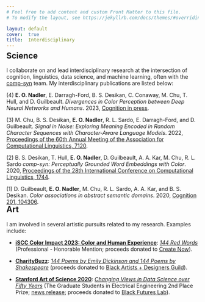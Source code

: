 ```yaml
---
# Feel free to add content and custom Front Matter to this file.
# To modify the layout, see https://jekyllrb.com/docs/themes/#overriding-theme-defaults

layout: default
cover:  true
title:  Interdisciplinary
---
```


<p style="margin-bottom: -24px">
</p>

## Science

I collaborate on and lead interdisciplinary research at the intersection of cognition, linguistics, data science, and machine learning, often with the [comp-syn](https://comp-syn.com/) team. My interdisciplinary publications are listed below:

(4) **E. O. Nadler**, E. Darragh-Ford, B. S. Desikan, C. Conaway, M. Chu, T. Hull, and D. Guilbeault. *Divergences in Color Perception between Deep Neural Networks and Humans*. 2023, [Cognition in press](https://arxiv.org/abs/2309.05809).

(3) M. Chu, B. S. Desikan, **E. O. Nadler**, R. L. Sardo, E. Darragh-Ford, and D. Guilbeault. *Signal in Noise: Exploring Meaning Encoded in Random Character Sequences with Character-Aware Language Models*. 2022, [Proceedings of the 60th Annual Meeting of the Association for Computational Linguistics, 7120](https://aclanthology.org/2022.acl-long.492/).

(2) B. S. Desikan, T. Hull, **E. O. Nadler**, D. Guilbeault, A. A. Kar, M. Chu, R. L. Sardo *comp-syn: Perceptually Grounded Word Embeddings with Color*. 2020, [Proceedings of the 28th International Conference on Computational Linguistics, 1744](https://aclanthology.org/2020.coling-main.154/).

(1) D. Guilbeault, **E. O. Nadler**, M. Chu, R. L. Sardo, A. A. Kar, and B. S. Desikan. *Color associations in abstract semantic domains*. 2020, [Cognition 201, 104306](https://www.sciencedirect.com/science/article/abs/pii/S0010027720301256?dgcid=author).

<p style="margin-bottom: -30px">
</p>

## Art

I am involved in several artistic pursuits related to my research. Examples include:

* **[iSCC Color Impact 2023: Color and Human Experience](https://iscc.org/CI23-art-exhibit/)**: *[144 Red Words](https://drive.google.com/file/d/1c8hJhjVgDO-iKjykKesnd00C7UfwXvoz/view?usp=sharing)* (Professional - Honorable Mention; proceeds donated to [Create Now](https://createnow.org/)).

* **[CharityBuzz](https://www.charitybuzz.com/)**: *[144 Poems by Emily Dickinson and 144 Poems by Shakespeare](https://www.charitybuzz.com/catalog_items/auction-144-poems-by-emily-dickinson-144-poems-by-2068100)* (proceeds donated to [Black Artists + Designers Guild](https://www.badguild.info/)).

* **[Stanford Art of Science 2020](https://mrs.stanford.edu/art-science-2020-exhibition)**: *[Changing Views in Data Science over Fifty Years](https://mrs.stanford.edu/sites/g/files/sbiybj16446/f/gallery/ethannadler_changing_views_in_data_science.jpg)* (The Graduate Students in Electrical Engineering 2nd Place Prize; [news release](https://stanforddaily.com/2020/06/11/creative-reencounters-with-research-in-art-of-science-2020-exhibition/); proceeds donated to [Black Futures Lab](https://blackfutureslab.org/)).